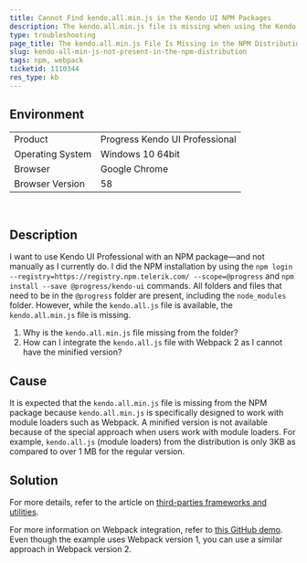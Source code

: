 ```yaml
---
title: Cannot Find kendo.all.min.js in the Kendo UI NPM Packages
description: The kendo.all.min.js file is missing when using the Kendo UI NPM packages.
type: troubleshooting
page_title: The kendo.all.min.js File Is Missing in the NPM Distribution | Kendo UI
slug: kendo-all-min-js-not-present-in-the-npm-distribution
tags: npm, webpack
ticketid: 1110344
res_type: kb
---
```


## Environment

<table>
 <tr>
  <td>Product</td>
  <td>Progress Kendo UI Professional</td>
 </tr>
 <tr>
  <td>Operating System</td>
  <td>Windows 10 64bit</td>
 </tr>
 <tr>
  <td>Browser</td>
  <td>Google Chrome</td>
 </tr>
 <tr>
  <td>Browser Version</td>
  <td>58</td>
 </tr>
</table>

 
## Description

I want to use Kendo UI Professional with an NPM package&mdash;and not manually as I currently do. I did the NPM installation by using the `npm login --registry=https://registry.npm.telerik.com/ --scope=@progress` and `npm install --save @progress/kendo-ui` commands. All folders and files that need to be in the `@progress` folder are present, including the `node_modules` folder. However, while the `kendo.all.js` file is available, the `kendo.all.min.js` file is missing.

1. Why is the `kendo.all.min.js` file missing from the folder?
1. How can I integrate the `kendo.all.js` file with Webpack 2 as I cannot have the minified version?

## Cause

It is expected that the `kendo.all.min.js` file is missing from the NPM package because `kendo.all.min.js` is specifically designed to work with module loaders such as Webpack. A minified version is not available because of the special approach when users work with module loaders. For example, `kendo.all.js` (module loaders) from the distribution is only 3KB as compared to over 1 MB for the regular version.

## Solution

For more details, refer to the article on [third-parties frameworks and utilities](http://docs.telerik.com/kendo-ui/third-party/webpack).

For more information on Webpack integration, refer to [this GitHub demo](https://github.com/telerik/kendo-ui-npm-example). Even though the example uses Webpack version 1, you can use a similar approach in Webpack version 2.
